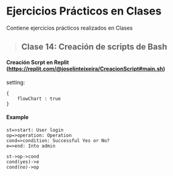 # Ejercicios Prácticos en Clases 
Contiene ejercicios prácticos realizados en Clases

>## Clase 14: Creación de scripts de Bash

#### Creación Scrpt en Replit (https://replit.com/@joselinteixeira/CreacionScript#main.sh)

setting:

    {
        flowChart : true
    }

#### Example

```flow
st=>start: User login
op=>operation: Operation
cond=>condition: Successful Yes or No?
e=>end: Into admin

st->op->cond
cond(yes)->e
cond(no)->op


